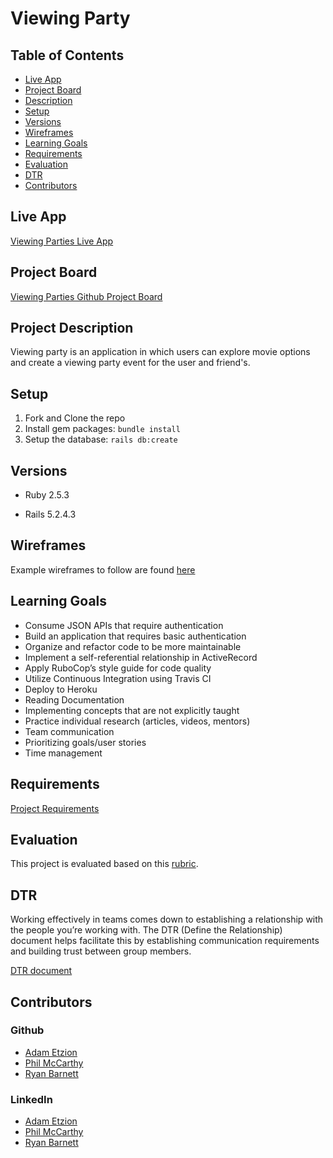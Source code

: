 # Viewing Party

## Table of Contents

* [Live App](#live-app)
* [Project Board](#project-board)
* [Description](#description)
* [Setup](#setup)
* [Versions](#versions)
* [Wireframes](#wireframes)
* [Learning Goals](#learning-goals)
* [Requirements](#requirements)
* [Evaluation](#evaluation)
* [DTR](#dtr)
* [Contributors](#contributors)

## Live App

[Viewing Parties Live App](https://movie-viewing-party.herokuapp.com/)

## Project Board

[Viewing Parties Github Project Board](https://github.com/RyanDBarnett/viewing_party/projects/1)

## Project Description

Viewing party is an application in which users can explore movie options and create a viewing party event for the user and friend's.

## Setup

1. Fork and Clone the repo
2. Install gem packages: `bundle install`
3. Setup the database: `rails db:create`

## Versions

- Ruby 2.5.3

- Rails 5.2.4.3

## Wireframes

Example wireframes to follow are found [here](https://backend.turing.io/module3/projects/viewing_party/wireframes)

## Learning Goals

* Consume JSON APIs that require authentication
* Build an application that requires basic authentication
* Organize and refactor code to be more maintainable
* Implement a self-referential relationship in ActiveRecord
* Apply RuboCop’s style guide for code quality
* Utilize Continuous Integration using Travis CI
* Deploy to Heroku
* Reading Documentation
* Implementing concepts that are not explicitly taught
* Practice individual research (articles, videos, mentors)
* Team communication
* Prioritizing goals/user stories
* Time management

## Requirements

[Project Requirements](https://backend.turing.io/module3/projects/viewing_party/requirements)

## Evaluation

This project is evaluated based on this [rubric](https://backend.turing.io/module3/projects/viewing_party/rubric).

## DTR

Working effectively in teams comes down to establishing a relationship with the people you’re working with. The DTR (Define the Relationship) document helps facilitate this by establishing communication requirements and building trust between group members.

[DTR document](https://gist.github.com/RyanDBarnett/78f6a5cb6eed5d9586f701be134188b2)

## Contributors

### Github

- [Adam Etzion](https://github.com/aetzion1)
- [Phil McCarthy](https://github.com/philmccarthy)
- [Ryan Barnett](https://github.com/RyanDBarnett)

### LinkedIn

- [Adam Etzion](https://www.linkedin.com/in/adametzion/)
- [Phil McCarthy](https://www.linkedin.com/in/pjmcc/)
- [Ryan Barnett](https://www.linkedin.com/in/ryan-barnett-257568168/)
